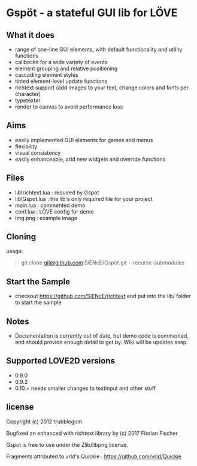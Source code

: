 # Gspöt - a stateful GUI lib for LÖVE

## What it does
- range of one-line GUI elements, with default functionality and utility functions
- callbacks for a wide variety of events
- element grouping and relative positioning
- cascading element styles
- timed element-level update functions
- richtext support (add images to your text, change colors and fonts per character)
- typetexter
- render to canvas to avoid performance loss

## Aims
- easily implemented GUI elements for games and menus
- flexibility
- visual consistency
- easily enhanceable, add new widgets and override functions

## Files
- lib\richtext.lua : required by Gspot
- lib\Gspot.lua : the lib's only required file for your project
- main.lua : commented demo
- conf.lua : LÖVE config for demo
- img.png : example image

## Cloning
usage:
> git clone git@github.com:SiENcE/Gspot.git --recurse-submodules

## Start the Sample
- checkout https://github.com/SiENcE/richtext and put into the lib/ folder to start the sample

## Notes
- Documentation is currently out of date, but demo code is commented, and should provide enough detail to get by. Wiki will be updates asap.

## Supported LOVE2D versions
- 0.8.0
- 0.9.2
- 0.10.+ needs smaller changes to textinput and other stuff

## license
Copyright (c) 2012 trubblegum

Bugfixed an enhanced with richtext library by (c) 2017 Florian Fischer


Gspot is free to use under the Zlib/libpng license.

Fragments attributed to vrld's Quickie : https://github.com/vrld/Quickie
